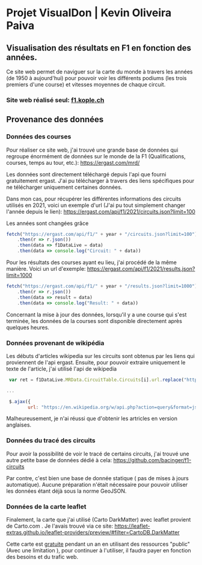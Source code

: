 # Projet VisualDon | Kevin Oliveira Paiva
## Visualisation des résultats en F1 en fonction des années.

Ce site web permet de naviguer sur la carte du monde à travers les années (de 1950 à aujourd'hui) pour pouvoir voir les différents podiums (les trois premiers d'une course) et vitesses moyennes de chaque circuit.

### Site web réalisé seul: [f1.kople.ch](https://f1.kople.ch)

## Provenance des données

### Données des courses
Pour réaliser ce site web, j'ai trouvé une grande base de données qui regroupe énormément de données sur le monde de la F1 (Qualifications, courses, temps au tour, etc.): https://ergast.com/mrd/

Les données sont directement téléchargé depuis l'api que fourni gratuitement ergast. J'ai pu télécharger à travers des liens spécifiques pour ne télécharger uniquement certaines données. 

Dans mon cas, pour récupérer les différentes informations des circuits utilisés en 2021, voici un exemple d'url (J'ai pu tout simplement changer l'année depuis le lien): https://ergast.com/api/f1/2021/circuits.json?limit=100

Les années sont changées grâce 

```javascript
fetch("https://ergast.com/api/f1/" + year + "/circuits.json?limit=100")
    .then(r => r.json())
    .then(data => f1DataLive = data)
    .then(data => console.log("Circuit: " + data))

```

Pour les résultats des courses ayant eu lieu, j'ai procédé de la même manière. Voici un url d'exemple:
https://ergast.com/api/f1/2021/results.json?limit=1000

```javascript
fetch("https://ergast.com/api/f1/" + year + "/results.json?limit=1000")
    .then(r => r.json())
    .then(data => result = data)
    .then(data => console.log("Result: " + data))

```

Concernant la mise à jour des données, lorsqu'il y a une course qui s'est terminée, les données de la courses sont disponible directement après quelques heures.

### Données provenant de wikipédia
Les débuts d'articles wikipedia sur les circuits sont obtenus par les liens qui proviennent de l'api ergast. Ensuite, pour pouvoir extraire uniquement le texte de l'article, j'ai utilisé l'api de wikipedia 

```javascript
 var ret = f1DataLive.MRData.CircuitTable.Circuits[i].url.replace("http:\/\/en.wikipedia.org\/wiki\/", "");

...

 $.ajax({
        url: "https://en.wikipedia.org/w/api.php?action=query&format=json&prop=extracts&titles=" + ret + "&exsentences=3&exintro=1&explaintext=1&exsectionformat=plain&origin=*&redirects",
```

Malheureusement, je n'ai réussi que d'obtenir les artricles en version anglaises.

### Données du tracé des circuits
Pour avoir la possibilité de voir le tracé de certains circuits, j'ai trouvé une autre petite base de données dédié à cela: https://github.com/bacinger/f1-circuits

Par contre, c'est bien une base de donnée statique ( pas de mises à jours automatique). Aucune préparation n'était nécessaire pour pouvoir utiliser les données étant déjà sous la norme GeoJSON.

### Données de la carte leaflet
Finalement, la carte que j'ai utilisé (Carto DarkMatter) avec leaflet provient de Carto.com . Je l'avais trouvé via ce site: https://leaflet-extras.github.io/leaflet-providers/preview/#filter=CartoDB.DarkMatter

Cette carte est [gratuite](https://carto.com/pricing/) pendant un an en utilisant des ressources "public" (Avec une limitation ), pour continuer à l'utiliser, il faudra payer en fonction des besoins et du trafic web.


